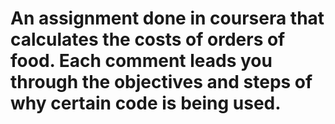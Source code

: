 # An assignment done in coursera that calculates the costs of orders of food. Each comment leads you through the objectives and steps of why certain code is being used.
